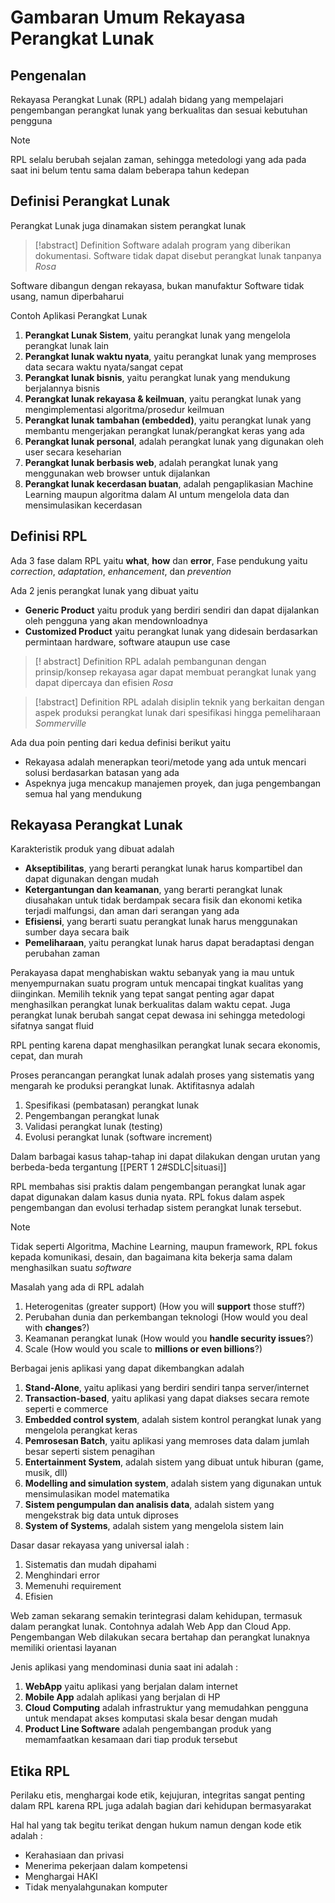 # Gambaran Umum Rekayasa Perangkat Lunak

## Pengenalan

Rekayasa Perangkat Lunak (RPL) adalah bidang yang mempelajari pengembangan perangkat lunak yang berkualitas dan sesuai kebutuhan pengguna

>[!note]
>RPL selalu berubah sejalan zaman, sehingga metedologi yang ada pada saat ini belum tentu sama dalam beberapa tahun kedepan

## Definisi Perangkat Lunak

Perangkat Lunak juga dinamakan sistem perangkat lunak

>[!abstract] Definition
>Software adalah program yang diberikan dokumentasi. Software tidak dapat disebut perangkat lunak tanpanya
><cite> Rosa </cite>

Software dibangun dengan rekayasa, bukan manufaktur
Software tidak usang, namun diperbaharui

Contoh Aplikasi Perangkat Lunak
1. **Perangkat Lunak Sistem**, yaitu perangkat lunak yang mengelola perangkat lunak lain
2. **Perangkat lunak waktu nyata**, yaitu perangkat lunak yang memproses data secara waktu nyata/sangat cepat
3. **Perangkat lunak bisnis**, yaitu perangkat lunak yang mendukung berjalannya bisnis
4. **Perangkat lunak rekayasa & keilmuan**, yaitu perangkat lunak yang mengimplementasi algoritma/prosedur keilmuan
5. **Perangkat lunak tambahan (embedded)**, yaitu perangkat lunak yang membantu mengerjakan perangkat lunak/perangkat keras yang ada
6. **Perangkat lunak personal**, adalah perangkat lunak yang digunakan oleh user secara keseharian
7. **Perangkat lunak berbasis web**, adalah perangkat lunak yang menggunakan web browser untuk dijalankan
8. **Perangkat lunak kecerdasan buatan**, adalah pengaplikasian Machine Learning maupun algoritma dalam AI untum mengelola data dan mensimulasikan kecerdasan

## Definisi RPL

Ada 3 fase dalam RPL yaitu **what**, **how** dan **error**, Fase pendukung yaitu *correction*, *adaptation*, *enhancement*, dan *prevention*

Ada 2 jenis perangkat lunak yang dibuat yaitu 
+ **Generic Product** yaitu produk yang berdiri sendiri dan dapat dijalankan oleh pengguna yang akan mendownloadnya
+ **Customized Product** yaitu perangkat lunak yang didesain berdasarkan permintaan hardware, software ataupun use case

> [! abstract] Definition
> RPL adalah pembangunan dengan prinsip/konsep rekayasa agar dapat membuat perangkat lunak yang dapat dipercaya dan efisien
> <cite>Rosa</cite>

>[!abstract] Definition
>RPL adalah disiplin teknik yang berkaitan dengan aspek produksi perangkat lunak dari spesifikasi hingga pemeliharaan
><cite>Sommerville</cite>

Ada dua poin penting dari kedua definisi berikut yaitu 
+ Rekayasa adalah menerapkan teori/metode yang ada untuk mencari solusi berdasarkan batasan yang ada
+ Aspeknya juga mencakup manajemen proyek, dan juga pengembangan semua hal yang mendukung

## Rekayasa Perangkat Lunak

Karakteristik produk yang dibuat adalah 
+ **Akseptibilitas**, yang berarti perangkat lunak harus kompartibel dan dapat digunakan dengan mudah
+ **Ketergantungan dan keamanan**, yang berarti perangkat lunak diusahakan untuk tidak berdampak secara fisik dan ekonomi ketika terjadi malfungsi, dan aman dari serangan yang ada
+ **Efisiensi**, yang berarti suatu perangkat lunak harus menggunakan sumber daya secara baik
+ **Pemeliharaan**, yaitu perangkat lunak harus dapat beradaptasi dengan perubahan zaman 

Perakayasa dapat menghabiskan waktu sebanyak yang ia mau untuk menyempurnakan suatu program untuk mencapai tingkat kualitas yang diinginkan. Memilih teknik yang tepat sangat penting agar dapat menghasilkan perangkat lunak berkualitas dalam waktu cepat. Juga perangkat lunak berubah sangat cepat dewasa ini sehingga metedologi sifatnya sangat fluid

RPL penting karena dapat menghasilkan perangkat lunak secara ekonomis, cepat, dan murah

Proses perancangan perangkat lunak adalah proses yang sistematis yang mengarah ke produksi perangkat lunak. Aktifitasnya adalah 
1. Spesifikasi (pembatasan) perangkat lunak
2. Pengembangan perangkat lunak
3. Validasi perangkat lunak (testing)
4. Evolusi perangkat lunak (software increment)

Dalam barbagai kasus tahap-tahap ini dapat dilakukan dengan urutan yang berbeda-beda tergantung [[PERT 1 2#SDLC|situasi]]

RPL membahas sisi praktis dalam pengembangan perangkat lunak agar dapat digunakan dalam kasus dunia nyata.  RPL fokus dalam aspek pengembangan dan evolusi terhadap sistem perangkat lunak tersebut. 

>[!note]
>Tidak seperti Algoritma, Machine Learning, maupun framework, RPL fokus kepada komunikasi, desain, dan bagaimana kita bekerja sama dalam menghasilkan suatu *software*

Masalah yang ada di RPL adalah 
1. Heterogenitas (greater support) (How you will **support** those stuff?)
2. Perubahan dunia dan perkembangan teknologi (How would you deal with **changes**?)
3. Keamanan perangkat lunak (How would you **handle security issues**?)
4. Scale (How would you scale to **millions or even billions**?)

Berbagai jenis aplikasi yang dapat dikembangkan adalah
1. **Stand-Alone**, yaitu aplikasi yang berdiri sendiri tanpa server/internet
2. **Transaction-based**, yaitu aplikasi yang dapat diakses secara remote seperti e commerce
3. **Embedded control system**, adalah sistem kontrol perangkat lunak yang mengelola perangkat keras
4. **Pemrosesan Batch**, yaitu aplikasi yang memroses data dalam jumlah besar seperti sistem penagihan
5. **Entertainment System**, adalah sistem yang dibuat untuk hiburan (game, musik, dll)
6. **Modelling and simulation system**, adalah sistem yang digunakan untuk mensimulasikan model matematika
7. **Sistem pengumpulan dan analisis data**, adalah sistem yang mengekstrak big data untuk diproses 
8. **System of Systems**, adalah sistem yang mengelola sistem lain

Dasar dasar rekayasa yang universal ialah :
1. Sistematis dan mudah dipahami
2. Menghindari error
3. Memenuhi requirement
4. Efisien

Web zaman sekarang semakin terintegrasi dalam kehidupan, termasuk dalam perangkat lunak. Contohnya adalah Web App dan Cloud App.
Pengembangan Web dilakukan secara bertahap dan perangkat lunaknya memiliki orientasi layanan

Jenis aplikasi yang mendominasi dunia saat ini adalah :
1. **WebApp** yaitu aplikasi yang berjalan dalam internet
2. **Mobile App** adalah aplikasi yang berjalan di HP
3. **Cloud Computing** adalah infrastruktur yang memudahkan pengguna untuk mendapat akses komputasi skala besar dengan mudah
4. **Product Line Software** adalah pengembangan produk yang memamfaatkan kesamaan dari tiap produk tersebut


## Etika RPL

Perilaku etis, menghargai kode etik, kejujuran, integritas sangat penting dalam RPL karena RPL juga adalah bagian dari kehidupan bermasyarakat

Hal hal yang tak begitu terikat dengan hukum namun dengan kode etik adalah :
+ Kerahasiaan dan privasi
+ Menerima pekerjaan dalam kompetensi
+ Menghargai HAKI
+ Tidak menyalahgunakan komputer

